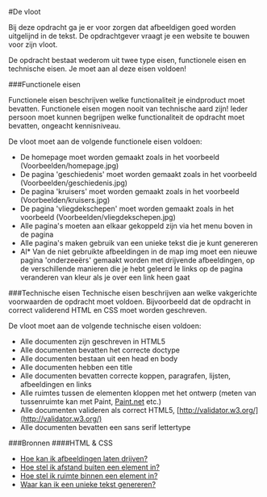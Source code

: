 #De vloot

Bij deze opdracht ga je er voor zorgen dat afbeeldigen goed worden uitgelijnd in de tekst.  De opdrachtgever vraagt je een website te bouwen voor zijn vloot.

De opdracht bestaat wederom uit twee type eisen, functionele eisen en technische eisen. Je moet aan al deze eisen voldoen!

###Functionele eisen

Functionele eisen beschrijven welke functionaliteit je eindproduct moet bevatten. Functionele eisen mogen nooit van technische aard zijn! Ieder persoon moet kunnen begrijpen welke functionaliteit de opdracht moet bevatten, ongeacht kennisniveau.

De vloot moet aan de volgende functionele eisen voldoen:

* De homepage moet worden gemaakt zoals in het voorbeeld (Voorbeelden/homepage.jpg)
* De pagina 'geschiedenis' moet worden gemaakt zoals in het voorbeeld (Voorbeelden/geschiedenis.jpg)
* De pagina 'kruisers' moet worden gemaakt zoals in het voorbeeld (Voorbeelden/kruisers.jpg)
* De pagina 'vliegdekschepen' moet worden gemaakt zoals in het voorbeeld (Voorbeelden/vliegdekschepen.jpg)
* Alle pagina's moeten aan elkaar gekoppeld zijn via het menu boven in de pagina
* Alle pagina's maken gebruik van een unieke tekst die je kunt genereren
* Al* Van de niet gebruikte afbeeldingen in de map img moet een nieuwe pagina 'onderzeeërs' gemaakt worden met drijvende afbeeldingen, op		de verschillende manieren die je hebt geleerd
le links op de pagina veranderen van kleur als je over een link heen gaat

###Technische eisen
Technische eisen beschrijven aan welke vakgerichte voorwaarden de opdracht moet voldoen. Bijvoorbeeld dat de opdracht in correct validerend HTML en CSS moet worden geschreven. 

De vloot moet aan de volgende technische eisen voldoen:
* Alle documenten zijn geschreven in HTML5
* Alle documenten bevatten het correcte doctype 
* Alle documenten bestaan uit een head en body
* Alle documenten hebben een title
* Alle documenten bevatten correcte koppen, paragrafen, lijsten, afbeeldingen en links
* Alle ruimtes tussen de elementen kloppen met het ontwerp (meten van tussenruimte kan met Paint,  [Paint.net](http://www.getpaint.net/index.html)  etc.)
* Alle documenten valideren als correct HTML5, [http://validator.w3.org/](http://validator.w3.org/)
* Alle documenten bevatten een sans serif lettertype


###Bronnen
####HTML & CSS
* [Hoe kan ik afbeeldingen laten drijven?](http://www.w3schools.com/cssref/pr_class_float.asp)
* [Hoe stel ik afstand buiten een element in?](http://www.w3schools.com/css/css_margin.asp)
* [Hoe stel ik ruimte binnen een element in?](http://www.w3schools.com/css/css_padding.asp)
* [Waar kan ik een unieke tekst genereren?](http://www.lipsum.com)
